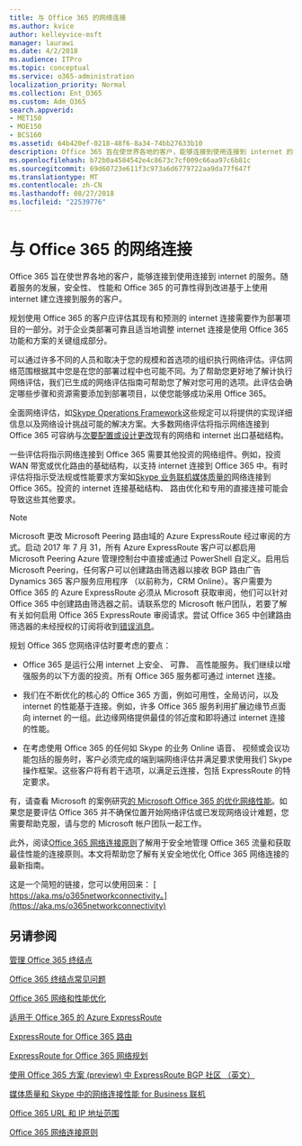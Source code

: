 ```yaml
---
title: 与 Office 365 的网络连接
ms.author: kvice
author: kelleyvice-msft
manager: laurawi
ms.date: 4/2/2018
ms.audience: ITPro
ms.topic: conceptual
ms.service: o365-administration
localization_priority: Normal
ms.collection: Ent_O365
ms.custom: Adm_O365
search.appverid:
- MET150
- MOE150
- BCS160
ms.assetid: 64b420ef-0218-48f6-8a34-74bb27633b10
description: Office 365 旨在使世界各地的客户，能够连接到使用连接到 internet 的服务。随着服务的发展，安全性、 性能和 Office 365 的可靠性得到改进基于上使用 internet 建立连接到服务的客户。
ms.openlocfilehash: b72b0a4584542e4c8673c7cf009c66aa97c6b81c
ms.sourcegitcommit: 69d60723e611f3c973a6d6779722aa9da77f647f
ms.translationtype: MT
ms.contentlocale: zh-CN
ms.lasthandoff: 08/27/2018
ms.locfileid: "22539776"
---
```

# <a name="network-connectivity-to-office-365"></a>与 Office 365 的网络连接

Office 365 旨在使世界各地的客户，能够连接到使用连接到 internet 的服务。随着服务的发展，安全性、 性能和 Office 365 的可靠性得到改进基于上使用 internet 建立连接到服务的客户。
  
规划使用 Office 365 的客户应评估其现有和预测的 internet 连接需要作为部署项目的一部分。对于企业类部署可靠且适当地调整 internet 连接是使用 Office 365 功能和方案的关键组成部分。
  
可以通过许多不同的人员和取决于您的规模和首选项的组织执行网络评估。评估网络范围根据其中您是在您的部署过程中也可能不同。为了帮助您更好地了解计执行网络评估，我们已生成的网络评估指南可帮助您了解对您可用的选项。此评估会确定哪些步骤和资源需要添加到部署项目，以使您能够成功采用 Office 365。
  
全面网络评估，如[Skype Operations Framework](https://www.skypeoperationsframework.com/)这些规定可以将提供的实现详细信息以及网络设计挑战可能的解决方案。大多数网络评估将指示网络连接到 Office 365 可容纳与[次要配置或设计更改](https://aka.ms/manageo365endpoints)现有的网络和 internet 出口基础结构。

一些评估将指示网络连接到 Office 365 需要其他投资的网络组件。例如，投资 WAN 带宽或优化路由的基础结构，以支持 internet 连接到 Office 365 中。有时评估将指示受法规或性能要求方案如[Skype 业务联机媒体质量的](https://support.office.com/article/Media-Quality-and-Network-Connectivity-Performance-in-Skype-for-Business-Online-5fe3e01b-34cf-44e0-b897-b0b2a83f0917)网络连接到 Office 365。投资的 internet 连接基础结构、 路由优化和专用的直接连接可能会导致这些其他要求。
  
> [!NOTE]
> Microsoft 更改 Microsoft Peering 路由域的 Azure ExpressRoute 经过审阅的方式。启动 2017 年 7 月 31，所有 Azure ExpressRoute 客户可以都启用 Microsoft Peering Azure 管理控制台中直接或通过 PowerShell 自定义。启用后 Microsoft Peering，任何客户可以创建路由筛选器以接收 BGP 路由广告 Dynamics 365 客户服务应用程序 （以前称为，CRM Online）。客户需要为 Office 365 的 Azure ExpressRoute 必须从 Microsoft 获取审阅，他们可以针对 Office 365 中创建路由筛选器之前。请联系您的 Microsoft 帐户团队，若要了解有关如何启用 Office 365 ExpressRoute 审阅请求。尝试 Office 365 中创建路由筛选器的未经授权的订阅将收到[错误消息](https://support.microsoft.com/kb/3181709)。
  
规划 Office 365 您网络评估时要考虑的要点：
  
- Office 365 是运行公用 internet 上安全、 可靠、 高性能服务。我们继续以增强服务的以下方面的投资。所有 Office 365 服务都可通过 internet 连接。

- 我们在不断优化的核心的 Office 365 方面，例如可用性，全局访问，以及 internet 的性能基于连接。例如，许多 Office 365 服务利用扩展边缘节点面向 internet 的一组。此边缘网络提供最佳的邻近度和即将通过 internet 连接的性能。

- 在考虑使用 Office 365 的任何如 Skype 的业务 Online 语音、 视频或会议功能包括的服务时，客户必须完成的端到端网络评估并满足要求使用我们 Skype 操作框架。这些客户将有若干选项，以满足云连接，包括 ExpressRoute 的特定要求。

有，请查看 Microsoft 的案例研究[的 Microsoft Office 365 的优化网络性能](https://msdn.microsoft.com/en-us/library/mt450488.aspx)。如果您是要评估 Office 365 并不确保位置开始网络评估或已发现网络设计难题，您需要帮助克服，请与您的 Microsoft 帐户团队一起工作。
  
此外，阅读[Office 365 网络连接原则](https://aka.ms/o365networkingprinciples)了解用于安全地管理 Office 365 流量和获取最佳性能的连接原则。本文将帮助您了解有关安全地优化 Office 365 网络连接的最新指南。
  
这是一个简短的链接，您可以使用回来： [ https://aka.ms/o365networkconnectivity。](https://aka.ms/o365networkconnectivity)
  
## <a name="see-also"></a>另请参阅

[管理 Office 365 终结点](https://support.office.com/article/99cab9d4-ef59-4207-9f2b-3728eb46bf9a)
  
[Office 365 终结点常见问题](https://support.office.com/article/d4088321-1c89-4b96-9c99-54c75cae2e6d)
  
[Office 365 网络和性能优化](network-planning-and-performance.md)
  
[适用于 Office 365 的 Azure ExpressRoute](azure-expressroute.md)
  
[ExpressRoute for Office 365 路由](routing-with-expressroute.md)
  
[ExpressRoute for Office 365 网络规划](network-planning-with-expressroute.md)
  
[使用 Office 365 方案 (preview) 中 ExpressRoute BGP 社区 （英文）](bgp-communities-in-expressroute.md)
  
[媒体质量和 Skype 中的网络连接性能 for Business 联机](https://support.office.com/article/5fe3e01b-34cf-44e0-b897-b0b2a83f0917)
  
[Office 365 URL 和 IP 地址范围](https://support.office.com/article/8548a211-3fe7-47cb-abb1-355ea5aa88a2)
  
[Office 365 网络连接原则](https://aka.ms/o365networkingprinciples)
